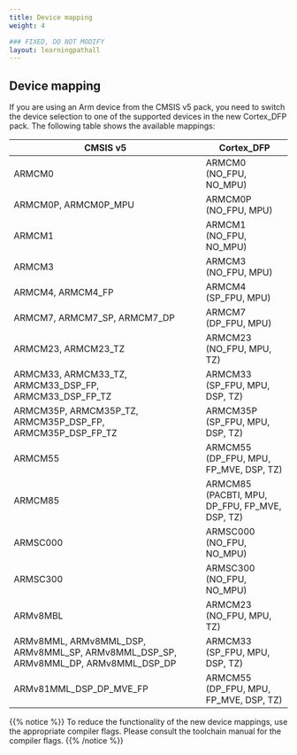 ```yaml
---
title: Device mapping
weight: 4

### FIXED, DO NOT MODIFY
layout: learningpathall
---
```


## Device mapping

If you are using an Arm device from the CMSIS v5 pack, you need to switch the device selection to one of the supported devices in the new Cortex_DFP pack. The following table shows the available mappings:

| CMSIS v5                                                   | Cortex_DFP |
|------------------------------------------------------------|-----------|
| ARMCM0                                                     | ARMCM0 (NO_FPU, NO_MPU) |
| ARMCM0P, ARMCM0P_MPU                                       | ARMCM0P (NO_FPU, MPU) |
| ARMCM1                                                     | ARMCM1 (NO_FPU, NO_MPU) |
| ARMCM3                                                     | ARMCM3 (NO_FPU, MPU) |
| ARMCM4, ARMCM4_FP                                          | ARMCM4 (SP_FPU, MPU) |
| ARMCM7, ARMCM7_SP, ARMCM7_DP                               | ARMCM7 (DP_FPU, MPU) |
| ARMCM23, ARMCM23_TZ                                        | ARMCM23 (NO_FPU, MPU, TZ) |
| ARMCM33, ARMCM33_TZ, ARMCM33_DSP_FP, ARMCM33_DSP_FP_TZ     | ARMCM33 (SP_FPU, MPU, DSP, TZ) |
| ARMCM35P, ARMCM35P_TZ, ARMCM35P_DSP_FP, ARMCM35P_DSP_FP_TZ | ARMCM35P (SP_FPU, MPU, DSP, TZ) |
| ARMCM55                                                    | ARMCM55 (DP_FPU, MPU, FP_MVE, DSP, TZ) |
| ARMCM85                                                    | ARMCM85 (PACBTI, MPU, DP_FPU, FP_MVE, DSP, TZ) |
| ARMSC000                                                   | ARMSC000 (NO_FPU, NO_MPU) |
| ARMSC300                                                   | ARMSC300 (NO_FPU, NO_MPU) |
| ARMv8MBL                                                   | ARMCM23 (NO_FPU, MPU, TZ) |
| ARMv8MML, ARMv8MML_DSP, ARMv8MML_SP, ARMv8MML_DSP_SP, ARMv8MML_DP, ARMv8MML_DSP_DP | ARMCM33 (SP_FPU, MPU, DSP, TZ) |
| ARMv81MML_DSP_DP_MVE_FP                                    | ARMCM55 (DP_FPU, MPU, FP_MVE, DSP, TZ) |

{{% notice %}}
To reduce the functionality of the new device mappings, use the appropriate compiler flags. Please consult the toolchain manual for the compiler flags.
{{% /notice %}}
